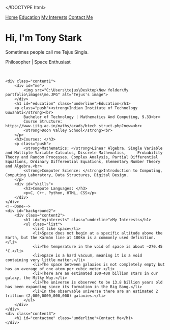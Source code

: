 </!DOCTYPE html>
<html>
<head>
	<title>Tejus | Homepage</title>
	<meta charset="utf-8">
    <meta name="viewport" content="width=device-width, initial-scale=1">
    <link rel="stylesheet" href="https://maxcdn.bootstrapcdn.com/bootstrap/4.4.1/css/bootstrap.min.css">
    <link rel="stylesheet" type="text/css" href="style/style.css">
    <script src="https://maxcdn.bootstrapcdn.com/bootstrap/4.4.1/js/bootstrap.min.js"></script>
</head>
<body>
	<div class="background">
		<div class="navbar">
			<a class="active" href="main page.html">Home</a>
			<a href="#education">Education</a>
			<a href="#myinterests">My Interests</a>
			<a href="#contactme">Contact Me</a>
		</div>
		<div class="content">
			<h1>Hi, I'm Tony Stark</h1>
			<p>
				Sometimes people call me Tejus Singla.<br>
			</p>
			<p id="profession">Philosopher | Space Enthusiast</p><br>
			<!-- <p>
				Bachelor of technology, Mathematics And Computing<br>
				Indian Institute of Technology Guwahati.  
			</p> -->
		</div>
	</div>

	<div class="content1">
		<div id="me">
			<img src="C:\Users\tejus\Desktop\New folder\My portfolio\images\me.JPG" alt="Tejus's image">
		</div>
		<h1 id="education" class="underline">Education</h1>
		<p class="push"><strong>Indian Institute of Technology Guwahati</strong><br>
			Bachelor of Technology | Mathematics And Computing, 9.33<br>
			Course Structure: https://www.iitg.ac.in/maths/acads/btech_struct.php?new=<br>
			<strong>Doon Valley School</strong><br>
		</p>
		<h3>Courses: </h3>
		<p class="push">
			<strong>Mathematics: </strong>Linear Algebra, Single Variable and Multiple Variable Calculus, Discrete Mathematics, 	Probability Theory and Random Processes, Complex Analysis, Partial Differential Equations, Ordinary Differential Equations, Elementary Number Theory and Algebra.<br>
			<strong>Computer Science: </strong>Introduction to Computing, Computing Laboratory, Data Structures, Digital Design.  	
		</p>
		<div id="skills">
			<h3>Compute Languages: </h3>
			<p>C, C++, Python, HTML, CSS</p>
		</div>
	</div>
	<!--Done-->
	<div id="background2">
		<div class="content2">
			<h1 id="myinterests" class="underline">My Interests</h1>
			<ul class="list">
				<li>I like space</li>
				<li>Space does not begin at a specific altitude above the Earth, but the Kármán line at 100km is a commonly used definition.</li>	
				<li>The temperature in the void of space is about −270.45 °C.</li>
				<li>Space is a hard vacuum, meaning it is a void containing very little matter.</li>
				<li>The space between galaxies is not completely empty but has an average of one atom per cubic meter.</li>
				<li>There are an estimated 100-400 billion stars in our galaxy, the Milky Way.</li>
				<li>The universe is observed to be 13.8 billion years old has been expanding since its formation in the Big Bang.</li>
				<li>In the observable universe there are an estimated 2 trillion (2,000,0000,000,000) galaxies.</li>
			</ul>
		</div>
	</div>	
	<div class="content3">
		<h1 id="contactme" class="underline">Contact Me</h1>
	</div>
</body>
</html>